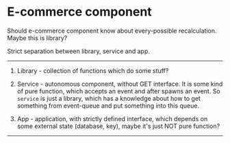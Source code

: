 # E-commerce component


Should e-commerce component know about every-possible recalculation. Maybe this is library?

Strict separation between library, service and app.

--------------------------------------------------------------------------------------------------------------------------------------------

1) Library - collection of functions which do some stuff?

2) Service - autonomous component, without GET interface. It is some kind of pure function, which accepts an event and after spawns an event.
So `service` is just a library, which has a knowledge about how to get something from event-queue and put something into this queue.

3) App - application, with strictly defined interface, which depends on some external state (database, key), maybe it's just NOT pure function?

--------------------------------------------------------------------------------------------------------------------------------------------
